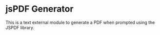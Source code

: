 # jsPDF Generator

This is a text external module to generate a PDF when prompted using the JSPDF library.
